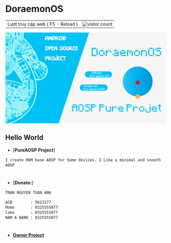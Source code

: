 # DoraemonOS 
<table>
  <tr>
    <td>Lượt truy cập web ( F5 - Reload )</td>
    <td><img src="https://profile-counter.glitch.me/DoraemonOS/count.svg" alt="vistor count" height="30" /></td>
  </tr>
</table>
<img src="https://raw.githubusercontent.com/DoraemonOS/.github/12/profile/README.png"> 

## Hello World
* [**PureAOSP Project**]
```infomations
I create ROM base AOSP for Some devices. I Like a minimal and snooth AOSP
```
#
* [**Donate:**]
```name
TRAN NGUYEN TUAN ANH
```
```bank
ACB        : 5613177
Momo       : 0325555077
Cake       : 0325555077
NAM A BANK : 0325555077
```
#
* [**Owner Project**](https://t.me/KernelPanix)
